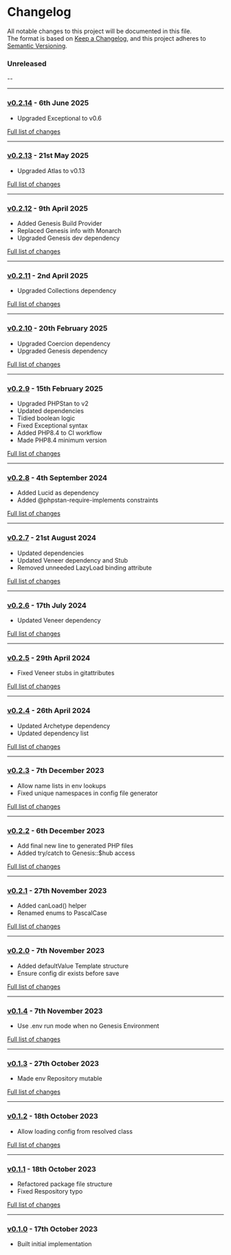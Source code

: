 # Changelog

All notable changes to this project will be documented in this file.<br>
The format is based on [Keep a Changelog](https://keepachangelog.com/en/1.0.0/),
and this project adheres to [Semantic Versioning](https://semver.org/spec/v2.0.0.html).

### Unreleased
--

---

### [v0.2.14](https://github.com/decodelabs/dovetail/commits/v0.2.14) - 6th June 2025

- Upgraded Exceptional to v0.6

[Full list of changes](https://github.com/decodelabs/dovetail/compare/v0.2.13...v0.2.14)

---

### [v0.2.13](https://github.com/decodelabs/dovetail/commits/v0.2.13) - 21st May 2025

- Upgraded Atlas to v0.13

[Full list of changes](https://github.com/decodelabs/dovetail/compare/v0.2.12...v0.2.13)

---

### [v0.2.12](https://github.com/decodelabs/dovetail/commits/v0.2.12) - 9th April 2025

- Added Genesis Build Provider
- Replaced Genesis info with Monarch
- Upgraded Genesis dev dependency

[Full list of changes](https://github.com/decodelabs/dovetail/compare/v0.2.11...v0.2.12)

---

### [v0.2.11](https://github.com/decodelabs/dovetail/commits/v0.2.11) - 2nd April 2025

- Upgraded Collections dependency

[Full list of changes](https://github.com/decodelabs/dovetail/compare/v0.2.10...v0.2.11)

---

### [v0.2.10](https://github.com/decodelabs/dovetail/commits/v0.2.10) - 20th February 2025

- Upgraded Coercion dependency
- Upgraded Genesis dependency

[Full list of changes](https://github.com/decodelabs/dovetail/compare/v0.2.9...v0.2.10)

---

### [v0.2.9](https://github.com/decodelabs/dovetail/commits/v0.2.9) - 15th February 2025

- Upgraded PHPStan to v2
- Updated dependencies
- Tidied boolean logic
- Fixed Exceptional syntax
- Added PHP8.4 to CI workflow
- Made PHP8.4 minimum version

[Full list of changes](https://github.com/decodelabs/dovetail/compare/v0.2.8...v0.2.9)

---

### [v0.2.8](https://github.com/decodelabs/dovetail/commits/v0.2.8) - 4th September 2024

- Added Lucid as dependency
- Added @phpstan-require-implements constraints

[Full list of changes](https://github.com/decodelabs/dovetail/compare/v0.2.7...v0.2.8)

---

### [v0.2.7](https://github.com/decodelabs/dovetail/commits/v0.2.7) - 21st August 2024

- Updated dependencies
- Updated Veneer dependency and Stub
- Removed unneeded LazyLoad binding attribute

[Full list of changes](https://github.com/decodelabs/dovetail/compare/v0.2.6...v0.2.7)

---

### [v0.2.6](https://github.com/decodelabs/dovetail/commits/v0.2.6) - 17th July 2024

- Updated Veneer dependency

[Full list of changes](https://github.com/decodelabs/dovetail/compare/v0.2.5...v0.2.6)

---

### [v0.2.5](https://github.com/decodelabs/dovetail/commits/v0.2.5) - 29th April 2024

- Fixed Veneer stubs in gitattributes

[Full list of changes](https://github.com/decodelabs/dovetail/compare/v0.2.4...v0.2.5)

---

### [v0.2.4](https://github.com/decodelabs/dovetail/commits/v0.2.4) - 26th April 2024

- Updated Archetype dependency
- Updated dependency list

[Full list of changes](https://github.com/decodelabs/dovetail/compare/v0.2.3...v0.2.4)

---

### [v0.2.3](https://github.com/decodelabs/dovetail/commits/v0.2.3) - 7th December 2023

- Allow name lists in env lookups
- Fixed unique namespaces in config file generator

[Full list of changes](https://github.com/decodelabs/dovetail/compare/v0.2.2...v0.2.3)

---

### [v0.2.2](https://github.com/decodelabs/dovetail/commits/v0.2.2) - 6th December 2023

- Add final new line to generated PHP files
- Added try/catch to Genesis::$hub access

[Full list of changes](https://github.com/decodelabs/dovetail/compare/v0.2.1...v0.2.2)

---

### [v0.2.1](https://github.com/decodelabs/dovetail/commits/v0.2.1) - 27th November 2023

- Added canLoad() helper
- Renamed enums to PascalCase

[Full list of changes](https://github.com/decodelabs/dovetail/compare/v0.2.0...v0.2.1)

---

### [v0.2.0](https://github.com/decodelabs/dovetail/commits/v0.2.0) - 7th November 2023

- Added defaultValue Template structure
- Ensure config dir exists before save

[Full list of changes](https://github.com/decodelabs/dovetail/compare/v0.1.4...v0.2.0)

---

### [v0.1.4](https://github.com/decodelabs/dovetail/commits/v0.1.4) - 7th November 2023

- Use .env run mode when no Genesis Environment

[Full list of changes](https://github.com/decodelabs/dovetail/compare/v0.1.3...v0.1.4)

---

### [v0.1.3](https://github.com/decodelabs/dovetail/commits/v0.1.3) - 27th October 2023

- Made env Repository mutable

[Full list of changes](https://github.com/decodelabs/dovetail/compare/v0.1.2...v0.1.3)

---

### [v0.1.2](https://github.com/decodelabs/dovetail/commits/v0.1.2) - 18th October 2023

- Allow loading config from resolved class

[Full list of changes](https://github.com/decodelabs/dovetail/compare/v0.1.1...v0.1.2)

---

### [v0.1.1](https://github.com/decodelabs/dovetail/commits/v0.1.1) - 18th October 2023

- Refactored package file structure
- Fixed Respository typo

[Full list of changes](https://github.com/decodelabs/dovetail/compare/v0.1.0...v0.1.1)

---

### [v0.1.0](https://github.com/decodelabs/dovetail/commits/v0.1.0) - 17th October 2023

- Built initial implementation
